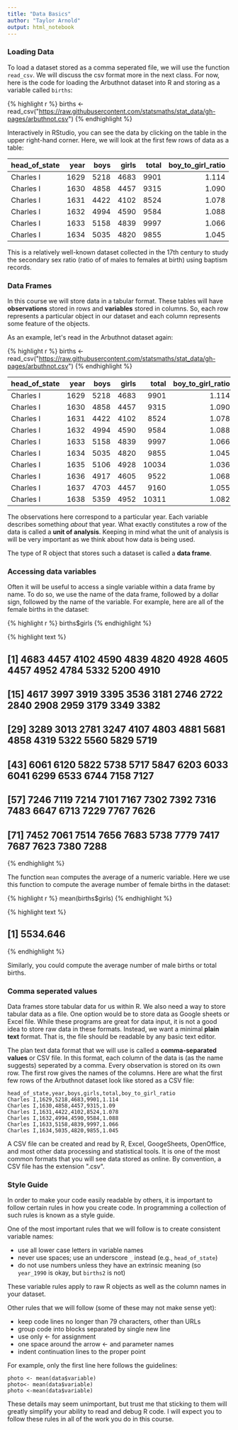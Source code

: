 ```yaml
---
title: "Data Basics"
author: "Taylor Arnold"
output: html_notebook
---
```






### Loading Data

To load a dataset stored as a comma seperated file, we will use the
function `read_csv`. We will discuss the csv format more in the
next class. For now, here is the code for loading the Arbuthnot
dataset into R and storing as a variable called `births`:


{% highlight r %}
births <- read_csv("https://raw.githubusercontent.com/statsmaths/stat_data/gh-pages/arbuthnot.csv")
{% endhighlight %}

Interactively in RStudio, you can see the data by clicking on the
table in the upper right-hand corner. Here, we will look at the first
few rows of data as a table:

<table class="table table-striped table-hover table-condensed" style="margin-left: auto; margin-right: auto;">
<thead><tr>
<th style="text-align:left;"> head_of_state </th>
   <th style="text-align:right;"> year </th>
   <th style="text-align:right;"> boys </th>
   <th style="text-align:right;"> girls </th>
   <th style="text-align:right;"> total </th>
   <th style="text-align:right;"> boy_to_girl_ratio </th>
  </tr></thead>
<tbody>
<tr>
<td style="text-align:left;"> Charles I </td>
   <td style="text-align:right;"> 1629 </td>
   <td style="text-align:right;"> 5218 </td>
   <td style="text-align:right;"> 4683 </td>
   <td style="text-align:right;"> 9901 </td>
   <td style="text-align:right;"> 1.114 </td>
  </tr>
<tr>
<td style="text-align:left;"> Charles I </td>
   <td style="text-align:right;"> 1630 </td>
   <td style="text-align:right;"> 4858 </td>
   <td style="text-align:right;"> 4457 </td>
   <td style="text-align:right;"> 9315 </td>
   <td style="text-align:right;"> 1.090 </td>
  </tr>
<tr>
<td style="text-align:left;"> Charles I </td>
   <td style="text-align:right;"> 1631 </td>
   <td style="text-align:right;"> 4422 </td>
   <td style="text-align:right;"> 4102 </td>
   <td style="text-align:right;"> 8524 </td>
   <td style="text-align:right;"> 1.078 </td>
  </tr>
<tr>
<td style="text-align:left;"> Charles I </td>
   <td style="text-align:right;"> 1632 </td>
   <td style="text-align:right;"> 4994 </td>
   <td style="text-align:right;"> 4590 </td>
   <td style="text-align:right;"> 9584 </td>
   <td style="text-align:right;"> 1.088 </td>
  </tr>
<tr>
<td style="text-align:left;"> Charles I </td>
   <td style="text-align:right;"> 1633 </td>
   <td style="text-align:right;"> 5158 </td>
   <td style="text-align:right;"> 4839 </td>
   <td style="text-align:right;"> 9997 </td>
   <td style="text-align:right;"> 1.066 </td>
  </tr>
<tr>
<td style="text-align:left;"> Charles I </td>
   <td style="text-align:right;"> 1634 </td>
   <td style="text-align:right;"> 5035 </td>
   <td style="text-align:right;"> 4820 </td>
   <td style="text-align:right;"> 9855 </td>
   <td style="text-align:right;"> 1.045 </td>
  </tr>
</tbody>
</table>

This is a relatively well-known dataset collected in the 17th century
to study the secondary sex ratio (ratio of of males to females at birth)
using baptism records.

### Data Frames

In this course we will store data in a tabular format.
These tables will have **observations** stored in rows and
**variables** stored in columns. So, each row represents a
particular object in our dataset and each column represents
some feature of the objects.

As an example, let's read in the Arbuthnot dataset again:


{% highlight r %}
births <- read_csv("https://raw.githubusercontent.com/statsmaths/stat_data/gh-pages/arbuthnot.csv")
{% endhighlight %}
<table class="table table-striped table-hover table-condensed" style="margin-left: auto; margin-right: auto;">
<thead><tr>
<th style="text-align:left;"> head_of_state </th>
   <th style="text-align:right;"> year </th>
   <th style="text-align:right;"> boys </th>
   <th style="text-align:right;"> girls </th>
   <th style="text-align:right;"> total </th>
   <th style="text-align:right;"> boy_to_girl_ratio </th>
  </tr></thead>
<tbody>
<tr>
<td style="text-align:left;"> Charles I </td>
   <td style="text-align:right;"> 1629 </td>
   <td style="text-align:right;"> 5218 </td>
   <td style="text-align:right;"> 4683 </td>
   <td style="text-align:right;"> 9901 </td>
   <td style="text-align:right;"> 1.114 </td>
  </tr>
<tr>
<td style="text-align:left;"> Charles I </td>
   <td style="text-align:right;"> 1630 </td>
   <td style="text-align:right;"> 4858 </td>
   <td style="text-align:right;"> 4457 </td>
   <td style="text-align:right;"> 9315 </td>
   <td style="text-align:right;"> 1.090 </td>
  </tr>
<tr>
<td style="text-align:left;"> Charles I </td>
   <td style="text-align:right;"> 1631 </td>
   <td style="text-align:right;"> 4422 </td>
   <td style="text-align:right;"> 4102 </td>
   <td style="text-align:right;"> 8524 </td>
   <td style="text-align:right;"> 1.078 </td>
  </tr>
<tr>
<td style="text-align:left;"> Charles I </td>
   <td style="text-align:right;"> 1632 </td>
   <td style="text-align:right;"> 4994 </td>
   <td style="text-align:right;"> 4590 </td>
   <td style="text-align:right;"> 9584 </td>
   <td style="text-align:right;"> 1.088 </td>
  </tr>
<tr>
<td style="text-align:left;"> Charles I </td>
   <td style="text-align:right;"> 1633 </td>
   <td style="text-align:right;"> 5158 </td>
   <td style="text-align:right;"> 4839 </td>
   <td style="text-align:right;"> 9997 </td>
   <td style="text-align:right;"> 1.066 </td>
  </tr>
<tr>
<td style="text-align:left;"> Charles I </td>
   <td style="text-align:right;"> 1634 </td>
   <td style="text-align:right;"> 5035 </td>
   <td style="text-align:right;"> 4820 </td>
   <td style="text-align:right;"> 9855 </td>
   <td style="text-align:right;"> 1.045 </td>
  </tr>
<tr>
<td style="text-align:left;"> Charles I </td>
   <td style="text-align:right;"> 1635 </td>
   <td style="text-align:right;"> 5106 </td>
   <td style="text-align:right;"> 4928 </td>
   <td style="text-align:right;"> 10034 </td>
   <td style="text-align:right;"> 1.036 </td>
  </tr>
<tr>
<td style="text-align:left;"> Charles I </td>
   <td style="text-align:right;"> 1636 </td>
   <td style="text-align:right;"> 4917 </td>
   <td style="text-align:right;"> 4605 </td>
   <td style="text-align:right;"> 9522 </td>
   <td style="text-align:right;"> 1.068 </td>
  </tr>
<tr>
<td style="text-align:left;"> Charles I </td>
   <td style="text-align:right;"> 1637 </td>
   <td style="text-align:right;"> 4703 </td>
   <td style="text-align:right;"> 4457 </td>
   <td style="text-align:right;"> 9160 </td>
   <td style="text-align:right;"> 1.055 </td>
  </tr>
<tr>
<td style="text-align:left;"> Charles I </td>
   <td style="text-align:right;"> 1638 </td>
   <td style="text-align:right;"> 5359 </td>
   <td style="text-align:right;"> 4952 </td>
   <td style="text-align:right;"> 10311 </td>
   <td style="text-align:right;"> 1.082 </td>
  </tr>
</tbody>
</table>

The observations here correspond to a particular year. Each
variable describes something *about* that year. What exactly
constitutes a row of the data is called a **unit of analysis**.
Keeping in mind what the unit of analysis is will be very
important as we think about how data is being used.

The type of R object that stores such a dataset is called a
**data frame**.

### Accessing data variables

Often it will be useful to access a single variable within
a data frame by name. To do so, we use the name of the data
frame, followed by a dollar sign, followed by the name of
the variable. For example, here are all of the female births
in the dataset:


{% highlight r %}
births$girls
{% endhighlight %}



{% highlight text %}
##  [1] 4683 4457 4102 4590 4839 4820 4928 4605 4457 4952 4784 5332 5200 4910
## [15] 4617 3997 3919 3395 3536 3181 2746 2722 2840 2908 2959 3179 3349 3382
## [29] 3289 3013 2781 3247 4107 4803 4881 5681 4858 4319 5322 5560 5829 5719
## [43] 6061 6120 5822 5738 5717 5847 6203 6033 6041 6299 6533 6744 7158 7127
## [57] 7246 7119 7214 7101 7167 7302 7392 7316 7483 6647 6713 7229 7767 7626
## [71] 7452 7061 7514 7656 7683 5738 7779 7417 7687 7623 7380 7288
{% endhighlight %}

The function `mean` computes the average of a numeric variable.
Here we use this function to compute the average number of female
births in the dataset:


{% highlight r %}
mean(births$girls)
{% endhighlight %}



{% highlight text %}
## [1] 5534.646
{% endhighlight %}

Similarly, you could compute the average number of male births
or total births.

### Comma seperated values

Data frames store tabular data for us within R. We also need a
way to store tabular data as a file. One option would be to store
data as Google sheets or Excel file. While these programs are
great for data input, it is not a good idea to store raw data in
these formats. Instead, we want a minimal **plain text** format.
That is, the file should be readable by any basic text editor.

The plan text data format that we will use is called a
**comma-separated values** or CSV file. In this format, each
column of the data is (as the name suggests) seperated by a
comma. Every observation is stored on its own row. The first
row gives the names of the columns. Here are what the first few
rows of the Arbuthnot dataset look like stored as a CSV file:

```
head_of_state,year,boys,girls,total,boy_to_girl_ratio
Charles I,1629,5218,4683,9901,1.114
Charles I,1630,4858,4457,9315,1.09
Charles I,1631,4422,4102,8524,1.078
Charles I,1632,4994,4590,9584,1.088
Charles I,1633,5158,4839,9997,1.066
Charles I,1634,5035,4820,9855,1.045
```

A CSV file can be created and read by R, Excel, GoogeSheets,
OpenOffice, and most other data processing and statistical tools.
It is one of the most common formats that you will see data stored
as online. By convention, a CSV file has the extension ".csv".

### Style Guide

In order to make your code easily readable by others, it is
important to follow certain rules in how you create code. In
programming a collection of such rules is known as a style
guide.

One of the most important rules that we will follow is to
create consistent variable names:

- use all lower case letters in variable names
- never use spaces; use an underscore `_` instead (e.g., `head_of_state`)
- do not use numbers unless they have an extrinsic meaning (so `year_1990`
is okay, but `births2` is not)

These variable rules apply to raw R objects as well as the
column names in your dataset.

Other rules that we will follow (some of these may not make sense
yet):

- keep code lines no longer than 79 characters, other than URLs
- group code into blocks separated by single new line
- use only <- for assignment
- one space around the arrow <- and parameter names
- indent continuation lines to the proper point

For example, only the first line here follows the guidelines:

```
photo <- mean(data$variable)
photo<- mean(data$variable)
photo <-mean(data$variable)
```

These details may seem unimportant, but trust me that sticking to
them will greatly simplify your ability to read and debug R code.
I will expect you to follow these rules in all of the work you
do in this course.

